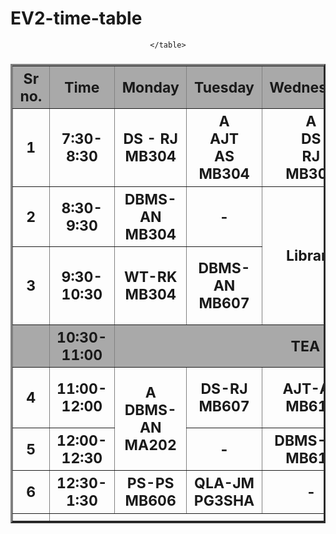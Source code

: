 # EV2-time-table
<!DOCTYPE html>
<html lang="en">
<head>
    <meta charset="UTF-8">
    <meta name="viewport" content="width=device-width, initial-scale=1.0">
    <title>EV2 time table</title>
</head>
<body><center>
    <table border="3"  style="width: 100%; font-size: 23px;">
        <tr style="background-color: darkgrey;">
            <th>Sr no.</th>
            <th>Time</th>
            <th>Monday</th>
            <th>Tuesday</th>
            <th>Wednesday</th>
            <th>Thursday</th>
            <th>Friday</th>
        </tr>
        <tr>
            <th>1</th>
            <th>7:30-8:30</th>
            <th>DS - RJ <br>MB304</th>
            <th>A <br>AJT <br>AS <br>MB304</th>
            <th>A <br>DS <br>RJ <br>MB304</th>
            <th>DBMS-AN <br>MB304</th>
            <th>PS-PS <br>MB607</th>
        </tr>
        <tr>
            <th>2</th>
            <th>8:30-9:30</th>
            <th>DBMS-AN <br>MB304</th>
            <th>-</th>
            <th rowspan="2">Library</th>
            <th>PS-PS <br>MB304</th>
            <th>-</th>
        </tr>
        <tr>
            <th>3</th>
            <th>9:30-10:30</th>
            <th>WT-RK <br>MB304</th>
            <th>DBMS-AN <br>MB607</th>
            <th>AJT-AS <br>MB304</th>
            <th>A <br>WT <br>RK <br>MC310</th>
        </tr>
        <tr style="background-color: darkgray;">
            <th></th>
            <th>10:30-11:00</th>
            <th colspan="6"> TEA BREAK</th>
        </tr>
        <tr> <th>4</th>
            <th>11:00-12:00</th>
            <th rowspan="2">A <br>DBMS-AN <br>MA202</th>
            <th>DS-RJ <br>MB607</th>
            <th>AJT-AS <br>MB611</th>
            <th style="background-color: yellow;" rowspan="2">A <br>PS-PS<br>MB302[11:00-12:00]</PS-PS></th>
            <th style="background-color: yellow;">WT-RK <br>MB301</th>
        </tr>
        <tr>
            <th>5</th>
            <th>12:00-12:30</th>
            <th>-</th>
            <th >DBMS-AN <br>MB611</th>
            <th style="background-color: yellow;">DS-RJ <br>MB301</th>
        </tr>
        <tr>
            <th>6</th>
            <th>12:30-1:30</th>
            <th>PS-PS <br>MB606</th>
            <th>QLA-JM <br>PG3SHA</th>
            <th>-</th>
            <th>WT-RK <br>MB607</th>
            <th>-</th>
        </tr>
        <tr>
            <th> </th>
        </tr>
        
    </table>
</body></center>
</html>

